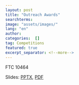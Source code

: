 ```yaml
---
layout: post
title: "Outreach Awards"
searchterms:
image: "assets/images/"
lang: "en"
author:
categories:  []
tag: Competitions
featured: true
excerpt_separator: <!--more-->
---
```


FTC 10464<br>

Slides:
 <a href="/translations/en-us/Competitions/OutreachAwards.pptx">PPTX</a>,
 <a href="/translations/en-us/Competitions/OutreachAwards.pdf">PDF</a>
